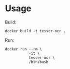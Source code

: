 # Usage
Build:
```
docker build -t tesser-ocr .
```

Run:
```
docker run --rm \
		   -it \
		   tesser-ocr \
		   /bin/bash
```

